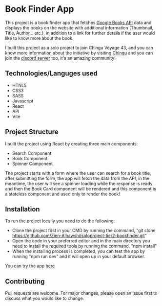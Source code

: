 # Book Finder App

This project is a book finder app that fetches [Google Books API](https://developers.google.com/books/) data and displays the books on the website with additional information (Thumbnail, Title, Author,.. etc.), in addition to a link for further details if the user would like to know more about the book.

I built this project as a solo project to join Chingu Voyage 43, and you can know more information about the initiative by visiting [Chingu](https://www.chingu.io/) and you can join the [discord server](https://discord.com/invite/XfhUYqe) too, it's an amazing community!

## Technologies/Languges used

* HTNL5
* CSS3
* SASS
* Javascript
* React 
* API
* Vite
## Project Structure

I built the project using React by creating three main components:

* Search Component
* Book Component
* Spinner Component 

The project starts with a form where the user can search for a book title, after submitting the form, the app will fetch the data from the API, in the meantime, the user will see a spinner loading while the response is ready and then the Book Card component will be rendered and this component is a stateless component and used only to render the book!

## Installation

To run the project locally you need to do the following:
* Clone the project first in your CMD by running the command, "git clone https://github.com/Zien-Alhawshi/soloproject-tier2-bookfinder.git"
* Open the code in your preferred editor and in the main directory you need to install the required tools by running the command, "npm install" 
* When the installing process is completed, you can test the app by running "npm run dev" and it will open up in your default browser.

You can try the app [here](https://book-finder-solo.netlify.app/)

## Contributing

Pull requests are welcome. For major changes, please open an issue first
to discuss what you would like to change.


